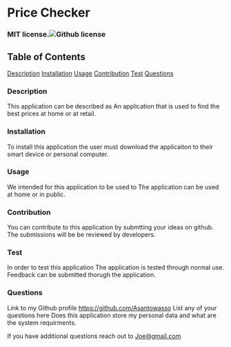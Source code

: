 
# Price Checker

### MIT license.![Github license](https://img.shields.io/badge/license-mit-blue.svg)

## Table of Contents
[Description](###Description)
[Installation](###Installation)
[Usage](###Usage)
[Contribution](###Contribution)
[Test](###Test)
[Questions](###Questions)


### Description

This application can be described as An application that is used to find the best prices at home or at retail.

### Installation

To install this application the user must download the applicaiton to their smart device or personal computer.

### Usage

We intended for this application to be used to The application can be used at home or in public.

### Contribution

You can contribute to this application by submtting your ideas on github. The submissions will be be reviewed by developers.

### Test

In order to test this application The application is tested through normal use. Feedback can be submitted thorugh the application.

### Questions
Link to my Github profile https://github.com/Asantowasso
List any of your questions here Does this application store my personal data and what are the system requirments.

If you have additional questions reach out to
Joe@gmail.com
